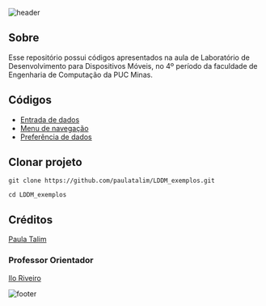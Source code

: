 ![header](https://capsule-render.vercel.app/api?type=waving&color=0000ff&fontColor=ffffff&height=220&section=header&text=Laboratório%20de%20Desenvolvimento%20para%20Dispositivos%20Móveis&fontSize=25&animation=fadeIn&fontAlignY=38)

## Sobre

Esse repositório possui códigos apresentados na aula de Laboratório de Desenvolvimento para Dispositivos Móveis, no 4º período da faculdade de Engenharia de Computação da PUC Minas.

## Códigos

- [Entrada de dados](./interface_app2/)
- [Menu de navegação](./navegacao_telas_app/)
- [Preferência de dados](./preferencia_dados/)

## Clonar projeto

```
git clone https://github.com/paulatalim/LDDM_exemplos.git
```
```
cd LDDM_exemplos
```

## Créditos

[Paula Talim](https://www.linkedin.com/in/paulatalim/)

### Professor Orientador

[Ilo Riveiro](https://www.linkedin.com/in/ilorivero/)

![footer](https://capsule-render.vercel.app/api?type=waving&color=0000ff&fontColor=ffffff&height=150&section=footer&animation=fadeIn)